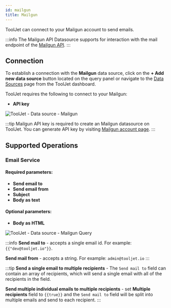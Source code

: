```yaml
---
id: mailgun
title: Mailgun
---
```


ToolJet can connect to your Mailgun account to send emails.

:::info
The Mailgun API Datasource supports for interaction with the mail endpoint of the [Mailgun API](https://documentation.mailgun.com/en/latest/api-intro.html#authentication-1).
:::

<div>

## Connection

To establish a connection with the **Mailgun** data source, click on the **+ Add new data source** button located on the query panel or navigate to the [Data Sources](/docs/data-sources/overview) page from the ToolJet dashboard.

ToolJet requires the following to connect to your Mailgun:
- **API key**

<img class="screenshot-full" src="/img/datasource-reference/mailgun/mailgun-datasource-v3.png" alt="ToolJet - Data source - Mailgun" />

:::tip
Mailgun API key is required to create an Mailgun datasource on ToolJet. You can generate API key by visiting [Mailgun account page](https://app.mailgun.com/app/account/security/api_keys).
:::

</div>

<div>

## Supported Operations

### Email Service

#### Required parameters:

- **Send email to**
- **Send email from**
- **Subject**
- **Body as text**

#### Optional parameters:

- **Body as HTML**

<img class="screenshot-full" src="/img/datasource-reference/mailgun/mailgunQuery.png" alt="ToolJet - Data source - Mailgun Query" />

:::info
**Send mail to** - accepts a single email id. 
For example:
`{{"dev@tooljet.io"}}`.

**Send mail from** - accepts a string.
For example: `admin@tooljet.io`
:::

:::tip
**Send a single email to multiple recipients** - The `Send mail to` field can contain an array of recipients, which will send a single email with all of the recipients in the field.

**Send multiple individual emails to multiple recipients** - set <b>Multiple recipients</b> field to `{{true}}` and the `Send mail to` field will be split into multiple emails and send to each recipient.
:::

</div>
